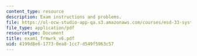 ```yaml
---
content_type: resource
description: Exam instructions and problems.
file: https://ol-ocw-studio-app-qa.s3.amazonaws.com/courses/esd-33-systems-engineering-summer-2004/4199d8e617730ea81cc7d549f5963c57_exam1_frmwrk_v6.pdf
file_type: application/pdf
resourcetype: Document
title: exam1_frmwrk_v6.pdf
uid: 4199d8e6-1773-0ea8-1cc7-d549f5963c57
---
```

